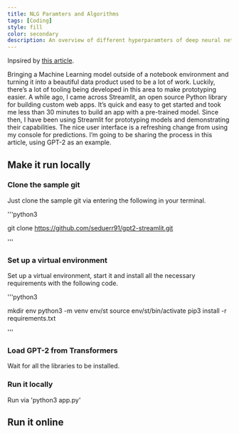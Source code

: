 ```yaml
---
title: NLG Paramters and Algorithms
tags: [Coding]
style: fill
color: secondary
description: An overview of different hyperparamters of deep neural networks for text generation.
---
```


Inpsired by [this article](https://towardsdatascience.com/prototyping-machine-learning-models-with-streamlit-1134c34e9620).

Bringing a Machine Learning model outside of a notebook environment and turning it into a beautiful data product used to be a lot of work. Luckily, there’s a lot of tooling being developed in this area to make prototyping easier. A while ago, I came across Streamlit, an open source Python library for building custom web apps.
It’s quick and easy to get started and took me less than 30 minutes to build an app with a pre-trained model. Since then, I have been using Streamlit for prototyping models and demonstrating their capabilities. The nice user interface is a refreshing change from using my console for predictions.
I’m going to be sharing the process in this article, using GPT-2 as an example.

## Make it run locally

### Clone the sample git

Just clone the sample git via entering the following in your terminal.

'''python3

git clone https://github.com/seduerr91/gpt2-streamlit.git

'''

### Set up a virtual environment

Set up a virtual environment, start it and install all the necessary requirements with the following code.

'''python3

mkdir env
python3 -m venv env/st
source env/st/bin/activate
pip3 install -r requirements.txt

'''

### Load GPT-2 from Transformers

Wait for all the libraries to be installed.

### Run it locally

Run via 'python3 app.py'


## Run it online

